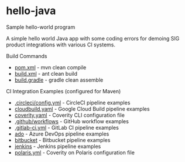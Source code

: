 # hello-java


Sample hello-world program

A simple hello world Java app with some coding errors for demoing SIG product integrations with various CI systems.

Build Commands
- [pom.xml](pom.xml) - mvn clean compile
- [build.xml](build.xml) - ant clean build
- [build.gradle](build.gradle) - gradle clean assemble

CI Integration Examples (configured for Maven)
- [.circleci/config.yml](.circleci/config.yml) - CircleCI pipeline examples
- [cloudbuild.yaml](cloudbuild.yaml) - Google Cloud Build pipeline examples
- [coverity.yaml](coverity.yaml) - Coverity CLI configuration file
- [.github/workflows](.github/workflows) - GitHub workflow examples
- [.gitlab-ci.yml](.gitlab-ci.yml) - GitLab CI pipeline examples
- [ado](ado) - Azure DevOps pipeline examples
- [bitbucket](bitbucket) - Bitbucket pipeline examples
- [jenkins](jenkins) - Jenkins pipeline examples
- [polaris.yml](polaris.yml) - Coverity on Polaris configuration file
